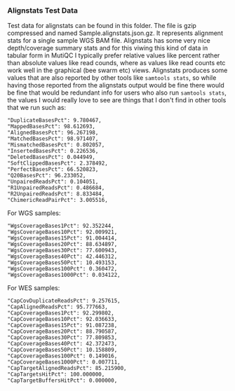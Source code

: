 ### Alignstats Test Data

Test data for alignstats can be found in this folder.  The file is gzip compressed and named Sample.alignstats.json.gz.  It represents alignment stats for a single sample WGS BAM file.  Alignstats has some very nice depth/coverage summary stats and for this viwing this kind of data in tabular form in MutiQC I typically prefer relative values like percent rather than absolute values like read counds, where as values like read counts etc work well in the graphical (bee swarm etc) views.  Alignstats produces some values that are also reported by other tools like `samtools stats`, so while having those reported from the alignstats output would be fine there would be fine that would be redundant info for users who also run `samtools stats`, the values I would really love to see are things that I don't find in other tools that we run such as:

```
"DuplicateBasesPct": 9.780467,
"MappedBasesPct": 98.612693,
"AlignedBasesPct": 96.267198,
"MatchedBasesPct": 98.971407,
"MismatchedBasesPct": 0.802057,
"InsertedBasesPct": 0.226536,
"DeletedBasesPct": 0.044949,
"SoftClippedBasesPct": 2.378492,
"PerfectBasesPct": 66.520823,
"Q20BasesPct": 96.233052,
"UnpairedReadsPct": 0.104051,
"R1UnpairedReadsPct": 0.486684,
"R2UnpairedReadsPct": 8.833484,
"ChimericReadPairPct": 3.005516,
```

For WGS samples:

```
"WgsCoverageBases1Pct": 92.352244,
"WgsCoverageBases10Pct": 92.009921,
"WgsCoverageBases15Pct": 91.004414,
"WgsCoverageBases20Pct": 88.634897,
"WgsCoverageBases30Pct": 77.600943,
"WgsCoverageBases40Pct": 42.446312,
"WgsCoverageBases50Pct": 10.493153,
"WgsCoverageBases100Pct": 0.360472,
"WgsCoverageBases1000Pct": 0.034122,
```

For WES samples:

```
"CapCovDuplicateReadsPct": 9.257615,
"CapAlignedReadsPct": 95.777663,
"CapCoverageBases1Pct": 92.299802,
"CapCoverageBases10Pct": 92.036633,
"CapCoverageBases15Pct": 91.087238,
"CapCoverageBases20Pct": 88.790587,
"CapCoverageBases30Pct": 77.809853,
"CapCoverageBases40Pct": 42.372473,
"CapCoverageBases50Pct": 10.158809,
"CapCoverageBases100Pct": 0.149016,
"CapCoverageBases1000Pct": 0.007711,
"CapTargetAlignedReadsPct": 85.215900,
"CapTargetsHitPct": 100.000000,
"CapTargetBuffersHitPct": 0.000000,
```
